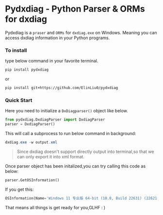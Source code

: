 # Pydxdiag - Python Parser & ORMs for dxdiag

Pydxdiag is a `praser` and `ORMs` for `dxdiag.exe` on Windows. Meaning you can access dxdiag information in your Python programs.

### To install

type below command in your favorite terminal.

```bash
pip install pydxdiag
```

or 

```bash
pip install git+https://github.com/ElinLiu0/pydxdiag
```

### Quick Start

Here you need to initialize a `DxDiagparser()` object like below.

```python
from pydxdiag.DxdiagParser import DxdiagParser
parser = DxdiagParser()
```

This will call a subprocess to run below command in background:

```powershell
dxdiag.exe -w output.xml
```

> Since dxdiag doesn't support directly output into terminal,so that we can only export it into xml format.

Once parser object has been initalized,you can try calling this code as below:

```python
parser.GetOSInformation()
```

If you get this:

```python
OSInformation(Name='Windows 11 专业版 64-bit (10.0, Build 22631) (22621.ni_release.220506-1250)', Version=11, Bit=64, BuildId=22631, ReleaseId='22621.ni_release.220506-1250', Language='Chinese (Simplified) (Regional Setting: Chinese (Simplified))')
```

That means all things is get ready for you,GLHF : )